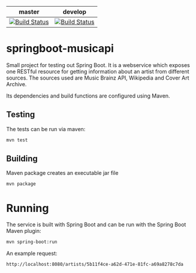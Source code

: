 | master          | develop           |
| :-------------: |:-------------:|
| [![Build Status](https://travis-ci.org/palmithor/springboot-musicapi.svg?branch=master)](https://travis-ci.org/palmithor/springboot-musicapi)        | [![Build Status](https://travis-ci.org/palmithor/springboot-musicapi.svg?branch=develop)](https://travis-ci.org/palmithor/springboot-musicapi) |

# springboot-musicapi
Small project for testing out Spring Boot. It is a webservice which exposes one RESTful resource for getting information about an artist from different sources.
The sources used are Music Brainz API, Wikipedia and Cover Art Archive.

Its dependencies and build functions are configured using Maven.

## Testing
The tests can be run via maven: 
```bash 
mvn test
```

## Building
Maven package creates an executable jar file
```bash 
mvn package
```

# Running
The service is built with Spring Boot and can be run with the Spring Boot Maven plugin:

```bash 
mvn spring-boot:run 
```
An example request:
 ```
 http://localhost:8080/artists/5b11f4ce-a62d-471e-81fc-a69a8278c7da 
 ```

